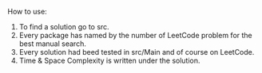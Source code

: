 How to use:

1. To find a solution go to src.
2. Every package has named by the number of LeetCode problem for the best manual search.
3. Every solution had beed tested in src/Main and of course on LeetCode.
4. Time & Space Complexity is written under the solution.
